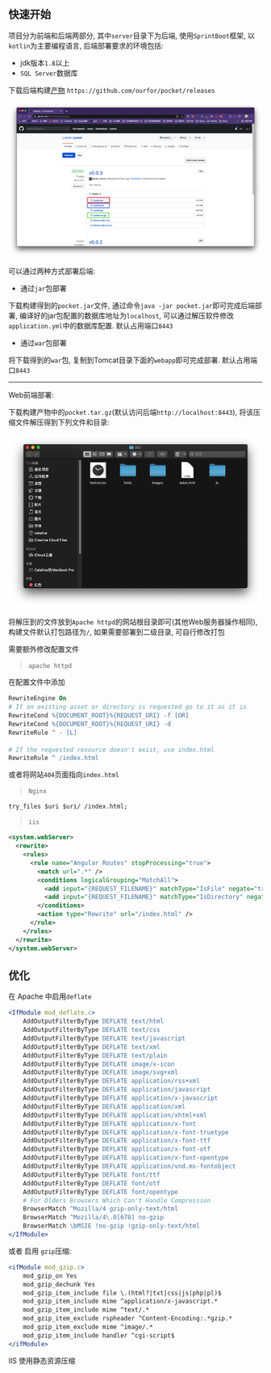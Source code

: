 ## 快速开始

项目分为前端和后端两部分, 其中`server`目录下为后端, 使用`SprintBoot`框架, 以`kotlin`为主要编程语言,
后端部署要求的环境包括:
- jdk版本`1.8`以上
- `SQL Server`数据库

下载后端构建[产物](https://github.com/ourfor/pocket/releases) `https://github.com/ourfor/pocket/releases`

![下载](./assets/download.png)

可以通过两种方式部署后端:

- 通过`jar`包部署

下载构建得到的`pocket.jar`文件, 通过命令`java -jar pocket.jar`即可完成后端部署, 编译好的jar包配置的数据库地址为`localhost`, 可以通过解压软件修改`application.yml`中的数据库配置. 默认占用端口`8443`

- 通过`war`包部署

将下载得到的`war`包, 复制到Tomcat目录下面的`webapp`即可完成部署. 默认占用端口`8443`

---

Web前端部署:

下载构建产物中的`pocket.tar.gz`(默认访问后端`http://localhost:8443`), 将该压缩文件解压得到下列文件和目录:

![web目录结构](./assets/front-end.png)

将解压到的文件放到`Apache httpd`的网站根目录即可(其他Web服务器操作相同), 构建文件默认打包路径为`/`, 如果需要部署到二级目录, 可自行修改打包

需要额外修改配置文件

> `apache httpd`

在配置文件中添加

```apache
RewriteEngine On
# If an existing asset or directory is requested go to it as it is
RewriteCond %{DOCUMENT_ROOT}%{REQUEST_URI} -f [OR]
RewriteCond %{DOCUMENT_ROOT}%{REQUEST_URI} -d
RewriteRule ^ - [L]

# If the requested resource doesn't exist, use index.html
RewriteRule ^ /index.html
```

或者将网站`404`页面指向`index.html`

> `Nginx`

```nginx
try_files $uri $uri/ /index.html;
```

> `iis`

```xml
<system.webServer>
  <rewrite>
    <rules>
      <rule name="Angular Routes" stopProcessing="true">
        <match url=".*" />
        <conditions logicalGrouping="MatchAll">
          <add input="{REQUEST_FILENAME}" matchType="IsFile" negate="true" />
          <add input="{REQUEST_FILENAME}" matchType="IsDirectory" negate="true" />
        </conditions>
        <action type="Rewrite" url="/index.html" />
      </rule>
    </rules>
  </rewrite>
</system.webServer>
```

## 优化

在 Apache 中启用`deflate` 

```apache
<IfModule mod_deflate.c>
    AddOutputFilterByType DEFLATE text/html
    AddOutputFilterByType DEFLATE text/css
    AddOutputFilterByType DEFLATE text/javascript
    AddOutputFilterByType DEFLATE text/xml
    AddOutputFilterByType DEFLATE text/plain
    AddOutputFilterByType DEFLATE image/x-icon
    AddOutputFilterByType DEFLATE image/svg+xml
    AddOutputFilterByType DEFLATE application/rss+xml
    AddOutputFilterByType DEFLATE application/javascript
    AddOutputFilterByType DEFLATE application/x-javascript
    AddOutputFilterByType DEFLATE application/xml
    AddOutputFilterByType DEFLATE application/xhtml+xml
    AddOutputFilterByType DEFLATE application/x-font
    AddOutputFilterByType DEFLATE application/x-font-truetype
    AddOutputFilterByType DEFLATE application/x-font-ttf
    AddOutputFilterByType DEFLATE application/x-font-otf
    AddOutputFilterByType DEFLATE application/x-font-opentype
    AddOutputFilterByType DEFLATE application/vnd.ms-fontobject
    AddOutputFilterByType DEFLATE font/ttf
    AddOutputFilterByType DEFLATE font/otf
    AddOutputFilterByType DEFLATE font/opentype
    # For Olders Browsers Which Can't Handle Compression
    BrowserMatch ^Mozilla/4 gzip-only-text/html
    BrowserMatch ^Mozilla/4\.0[678] no-gzip
    BrowserMatch \bMSIE !no-gzip !gzip-only-text/html
</IfModule>
```

或者 启用 `gzip`压缩:
```apache
<ifModule mod_gzip.c>
    mod_gzip_on Yes
    mod_gzip_dechunk Yes
    mod_gzip_item_include file \.(html?|txt|css|js|php|pl)$
    mod_gzip_item_include mime ^application/x-javascript.*
    mod_gzip_item_include mime ^text/.*
    mod_gzip_item_exclude rspheader ^Content-Encoding:.*gzip.*
    mod_gzip_item_exclude mime ^image/.*
    mod_gzip_item_include handler ^cgi-script$
</ifModule>
```

IIS 使用静态资源压缩

